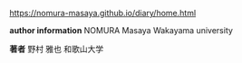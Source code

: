 https://nomura-masaya.github.io/diary/home.html


**author information**
NOMURA Masaya
Wakayama university

**著者**
野村 雅也
和歌山大学

